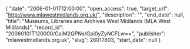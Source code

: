 {
  "date": "2006-01-01T12:00:00", 
  "open_access": true, 
  "target_url": "http://www.mlawestmidlands.org.uk/", 
  "description": "", 
  "end_date": null, 
  "title": "Museums, Libraries and Archives West Midlands (MLA West Midlands)", 
  "record_id": "20060101T120000/GaiM2QPNx/Gpi0yZyNCFLw==", 
  "publisher": "mlawestmidlands.org.uk", 
  "slug": 26017803, 
  "start_date": null
}

